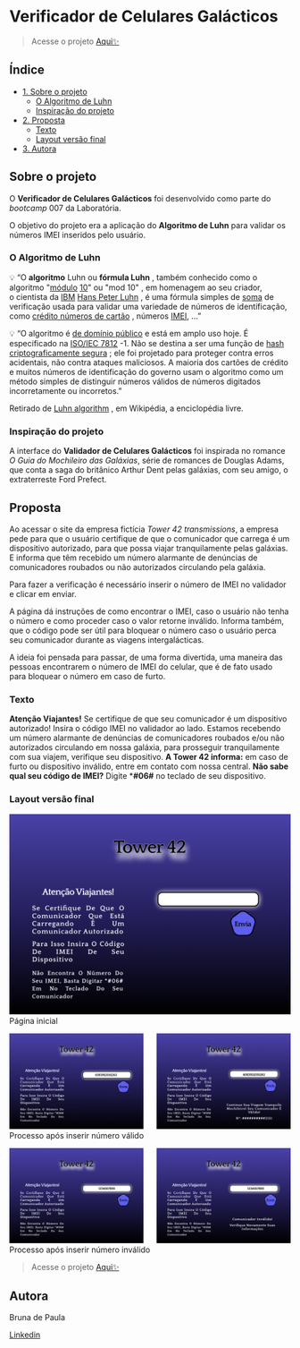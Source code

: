 # Verificador de Celulares Galácticos

> Acesse o projeto [Aqui✨](https://brulibra.github.io/SAP007-card-validation/)

## Índice

- [1. Sobre o projeto](#sobre-o-projeto)
  - [O Algoritmo de Luhn](#o-algoritmo-de-luhn)
  - [Inspiração do projeto](#inspira%C3%A7%C3%A3o-do-projeto)
- [2. Proposta](#proposta)
  - [Texto](#texto)
  - [Layout versão final](#layout-vers%C3%A3o-final)
- [3. Autora](#autora)

## Sobre o projeto
O **Verificador de Celulares Galácticos** foi desenvolvido como parte do *bootcamp* 007 da Laboratória.

O objetivo do projeto era a aplicação do **Algoritmo de Luhn** para validar os números IMEI inseridos pelo usuário.
### O Algoritmo de Luhn

💡 “O **algoritmo** Luhn ou **fórmula Luhn** , também conhecido como o algoritmo "[módulo](https://en.wikipedia.org/wiki/Algorithm) [10](https://en.wikipedia.org/wiki/Modular_arithmetic)" ou "mod 10" , em homenagem ao seu criador, o cientista da [IBM](https://en.wikipedia.org/wiki/IBM) [Hans Peter Luhn](https://en.wikipedia.org/wiki/Hans_Peter_Luhn) , é uma fórmula simples de [soma](https://en.wikipedia.org/wiki/Checksum) de verificação usada para validar uma variedade de números de identificação, como [crédito números de cartão](https://en.wikipedia.org/wiki/Payment_card_number) , números [IMEI](https://en.wikipedia.org/wiki/International_Mobile_Equipment_Identity), ...”


💡 “O algoritmo é [de domínio público](https://en.wikipedia.org/wiki/Public_domain) e está em amplo uso hoje. É especificado na [ISO/IEC 7812](https://en.wikipedia.org/wiki/ISO/IEC_7812) -1. Não se destina a ser uma função de [hash criptograficamente segura](https://en.wikipedia.org/wiki/Cryptographic_hash_function) ; ele foi projetado para proteger contra erros acidentais, não contra ataques maliciosos. A maioria dos cartões de crédito e muitos números de identificação do governo usam o algoritmo como um método simples de distinguir números válidos de números digitados incorretamente ou incorretos.”

Retirado de [Luhn algorithm](https://en.wikipedia.org/w/index.php?title=Luhn_algorithm&oldid=1070463961) , em Wikipédia, a enciclopédia livre.

### Inspiração do projeto

A interface do **Validador de Celulares Galácticos** foi inspirada no romance *O Guia do Mochileiro das Galáxias*, série de romances de Douglas Adams, que conta a saga do britânico Arthur Dent pelas galáxias, com seu amigo, o extraterreste Ford Prefect.

## Proposta

Ao acessar o site da empresa fictícia *Tower 42 transmissions*, a empresa pede para que o usuário certifique de que o comunicador que carrega é um dispositivo autorizado, para que possa viajar tranquilamente pelas galáxias. E informa que têm recebido um número alarmante de denúncias de comunicadores roubados ou não autorizados circulando pela galáxia.

 Para fazer a verificação é necessário inserir o número de IMEI no validador e clicar em enviar.

A página dá instruções de como encontrar o IMEI, caso o usuário não tenha o número e como proceder caso o valor retorne inválido. Informa também, que o código pode ser útil para bloquear o número caso o usuário perca seu comunicador durante as viagens intergalácticas.

A ideia foi pensada para passar, de uma forma divertida, uma maneira das pessoas encontrarem o número de IMEI do celular, que é de fato usado para bloquear o número em caso de furto.

### Texto

**Atenção Viajantes!**
Se certifique de que seu comunicador é um dispositivo autorizado! Insira o código IMEI no validador ao lado.
Estamos recebendo um número alarmante de denúncias de comunicadores roubados e/ou não autorizados circulando em nossa galáxia, para prosseguir tranquilamente com sua viajem, verifique seu dispositivo.
**A Tower 42 informa:** em caso de furto ou dispositivo inválido, entre em contato com nossa central.
**Não sabe qual seu código de IMEI?** Digite ***#06#** no teclado de seu dispositivo.

### Layout versão final


![Página inicial](https://github.com/Brulibra/SAP007-card-validation/blob/main/src/img/Origem.png)
Página inicial

![Inserção de nº válido](https://github.com/Brulibra/SAP007-card-validation/blob/main/src/img/N%C3%BAmero%20V%C3%A1lido.png)
Processo após inserir número válido

![Inserção de nº inválido](https://github.com/Brulibra/SAP007-card-validation/blob/main/src/img/N%C3%BAmero%20Inv%C3%A1lido.png)
Processo após inserir número inválido

> Acesse o projeto [Aqui✨](https://brulibra.github.io/SAP007-card-validation/)

## Autora

Bruna de Paula

<!-- [GitHub](https://github.com/Brulibra) -->

[Linkedin](https://www.linkedin.com/in/brunadpaula/)

